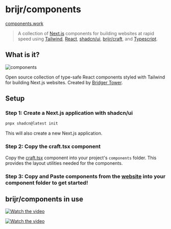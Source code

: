 # brijr/components

[components.work](https://components.work)

> A collection of [Next.js](https://nextjs.org) components for building websites at rapid speed using [Tailwind](https://tailwindcss.com), [React](https://react.dev), [shadcn/ui](https://ui.shadcn.com), [brijr/craft](https://github.com/brijr/craft), and [Typescript](https://www.typescriptlang.org/).

## What is it?

![components](https://github.com/brijr/components/assets/57158102/a1246578-4837-4704-94d8-1b01703a850b)

Open source collection of type-safe React components styled with Tailwind for building Next.js websites. Created by [Bridger Tower](https://bridger.to).

## Setup

### Step 1: Create a Next.js application with shadcn/ui

```bash
pnpx shadcn@latest init
```

This will also create a new Next.js application.

### Step 2: Copy the craft.tsx component

Copy the [craft.tsx](https://github.com/brijr/components/blob/main/components/craft.tsx) component into your project's `components` folder. This provides the layout utilities needed for the components.

### Step 3: Copy and Paste components from the [website](https://components.work) into your component folder to get started!

## brijr/components in use

[![Watch the video](https://img.youtube.com/vi/s-cb_7Kyupg/sddefault.jpg)](https://www.youtube.com/watch?v=s-cb_7Kyupg)

[![Watch the video](https://img.youtube.com/vi/PjSfcq3p2jY/sddefault.jpg)](https://www.youtube.com/watch?v=PjSfcq3p2jY)
